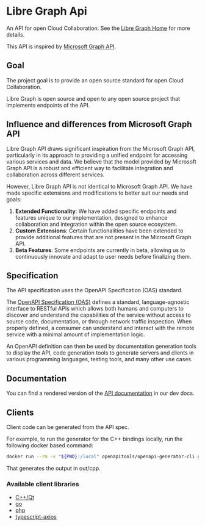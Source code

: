 # Libre Graph Api

An API for open Cloud Collaboration. See the [Libre Graph Home](https://libregraph.github.io/) for more details.

This API is inspired by [Microsoft Graph API](https://developer.microsoft.com/en-us/graph).


## Goal

The project goal is to provide an open source standard for open Cloud Collaboration.

Libre Graph is open source and open to any open source project that implements endpoints of the API.


## Influence and differences from Microsoft Graph API

Libre Graph API draws significant inspiration from the Microsoft Graph API,
particularly in its approach to providing a unified endpoint for accessing various services and data.
We believe that the model provided by Microsoft Graph API is a robust and efficient way
to facilitate integration and collaboration across different services.

However, Libre Graph API is not identical to Microsoft Graph API.
We have made specific extensions and modifications to better suit our needs and goals:

1. **Extended Functionality**: We have added specific endpoints and features unique to our implementation, designed to enhance collaboration and integration within the open source ecosystem.
2. **Custom Extensions**: Certain functionalities have been extended to provide additional features that are not present in the Microsoft Graph API.
3. **Beta Features**: Some endpoints are currently in beta, allowing us to continuously innovate and adapt to user needs before finalizing them.


## Specification

The API specification uses the OpenAPI Specification (OAS) standard.

The [OpenAPI Specification (OAS)](https://swagger.io/specification/) defines a standard, language-agnostic interface to RESTful APIs which allows both humans and computers to discover and understand the capabilities of the service without access to source code, documentation, or through network traffic inspection. When properly defined, a consumer can understand and interact with the remote service with a minimal amount of implementation logic.

An OpenAPI definition can then be used by documentation generation tools to display the API, code generation tools to generate servers and clients in various programming languages, testing tools, and many other use cases.

## Documentation

You can find a rendered version of the [API documentation](https://owncloud.dev/libre-graph-api/) in our dev docs.

## Clients

Client code can be generated from the API spec.

For example, to run the generator for the C++ bindings locally, run the following docker based command:
```bash
docker run --rm -v "${PWD}:/local" openapitools/openapi-generator-cli generate --enable-post-process-file  -t local/templates/cpp-qt-client  -i local/api/openapi-spec/v1.0.yaml -g cpp-qt-client -o /local/out/cpp
```
That generates the output in out/cpp.


### Available client libraries
- [C++/Qt](https://github.com/owncloud/libre-graph-api-cpp-qt-client)
- [go](https://github.com/owncloud/libre-graph-api-go)
- [php](https://github.com/owncloud/libre-graph-api-php)
- [typescript-axios](https://github.com/owncloud/libre-graph-api-typescript-axios)


